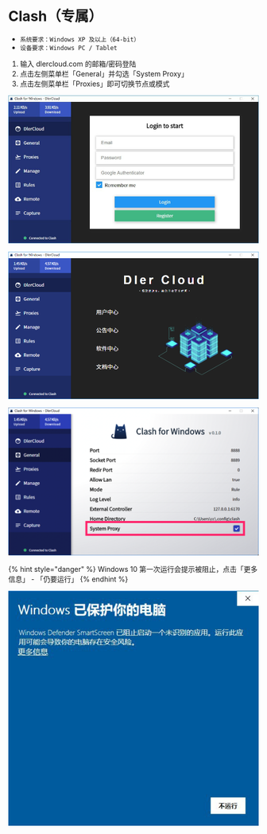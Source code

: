 # Clash（专属）

* `系统要求：Windows XP 及以上（64-bit）`
* `设备要求：Windows PC / Tablet`

1. 输入 dlercloud.com 的邮箱/密码登陆
2. 点击左侧菜单栏「General」并勾选「System Proxy」
3. 点击左侧菜单栏「Proxies」即可切换节点或模式

![](../../.gitbook/assets/2018-11-16-15.54.10.jpg)

![](../../.gitbook/assets/image_2018-11-16_15-55-16.png)

![](../../.gitbook/assets/jietu20181116-155623.png)

{% hint style="danger" %}
Windows 10 第一次运行会提示被阻止，点击「更多信息」 - 「仍要运行」
{% endhint %}

![](../../.gitbook/assets/2018-11-16-15.54.06.jpg)

